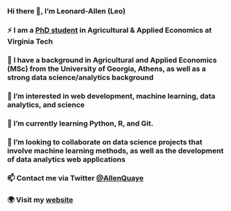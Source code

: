 ### Hi there 👋, I’m Leonard-Allen (Leo)
### ⚡ I am a [PhD student](https://aaec.vt.edu/academics/graduate/phd_students.html) in Agricultural & Applied Economics at Virginia Tech
### 🔭 I have a background in Agricultural and Applied Economics (MSc) from the University of Georgia, Athens, as well as a strong data science/analytics background
### 👀 I’m interested in web development, machine learning, data analytics, and science
### 🌱 I’m currently learning Python, R, and Git.
### 👯 I’m looking to collaborate on data science projects that involve machine learning methods, as well as the development of data analytics web applications
### 📫 Contact me via Twitter [@AllenQuaye](https://twitter.com/AllenQuaye)
### :earth_africa: Visit my [website](https://sites.google.com/vt.edu/leo-allen-quaye)

<!--
**leoallen8/leoallen8** i s a ✨ _special_ ✨ repository because its `README.md` (this file) appears on your GitHub profile.

Here are some ideas to get you started:

- 🔭 I’m currently working on ...
- 🌱 I’m currently learning ...
- 👯 I’m looking to collaborate on ...
- 🤔 I’m looking for help with ...
- 💬 Ask me about ...
- 📫 How to reach me: ...
- 😄 Pronouns: ...
- ⚡ Fun fact: ...
-->
